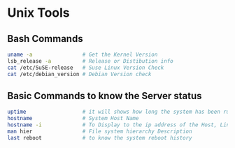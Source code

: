 # Unix Tools

## Bash Commands
```bash
uname -a                # Get the Kernel Version
lsb_release -a          # Release or Distibution info
cat /etc/SuSE-release   # Suse Linux Version Check
cat /etc/debian_version # Debian Version check
```
## Basic Commands to know the Server status
```bash 
uptime                  # it will shows how long the system has been running
hostname                # System Host Name
hostname -i             # To Display to the ip address of the Host, Linux based distribution
man hier                # File system hierarchy Description
last reboot             # to know the system reboot history
